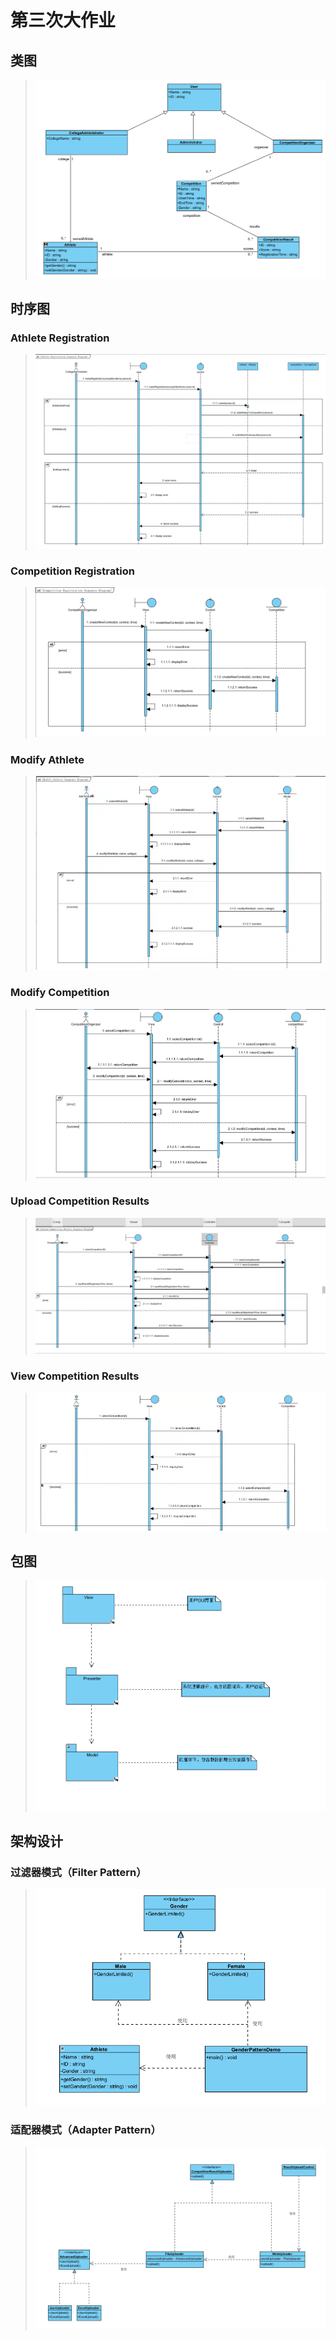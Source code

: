 # 第三次大作业

## 类图

>![顺序图](imgs/类图.png)

## 时序图
### Athlete Registration
>![顺序图](imgs/AthleteRegistration顺序图.jpg )

### Competition Registration
>![顺序图](imgs/CompetitionRegistration顺序图.png)

### Modify Athlete
>![顺序图](imgs/ModifyAthlete顺序图.jpg )

### Modify Competition
>![顺序图](imgs/ModifyCompetition顺序图.png)

### Upload Competition Results
>![顺序图](imgs/UploadCompetitionResults顺序图.jpg )

### View Competition Results
>![顺序图](imgs/ViewCompetitionResults顺序图.jpg )



## 包图

>![顺序图](imgs/架构图.png )


## 架构设计
### 过滤器模式（Filter Pattern）
>![顺序图](imgs/男女过滤模式.png )

### 适配器模式（Adapter Pattern）

>![顺序图](imgs/登记适配器模式.png )
